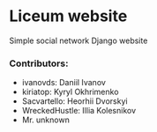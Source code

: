 # Liceum  website
Simple social network Django website

### Contributors:
- ivanovds: Daniil Ivanov
- kiriatop: Kyryl Okhrimenko
- Sacvartello: Heorhii Dvorskyi
- WreckedHustle: Illia Kolesnikov
- Mr. unknown
